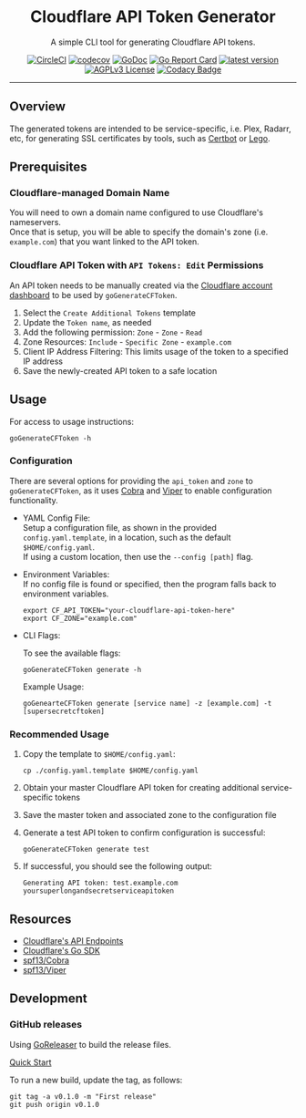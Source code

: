 <div align="center">

# Cloudflare API Token Generator

A simple CLI tool for generating Cloudflare API tokens.

[![CircleCI](https://dl.circleci.com/status-badge/img/gh/nicholas-fedor/goGenerateCFToken/tree/main.svg?style=shield)](https://dl.circleci.com/status-badge/redirect/gh/nicholas-fedor/goGenerateCFToken/tree/main)
[![codecov](https://codecov.io/gh/nicholas-fedor/goGenerateCFToken/branch/main/graph/badge.svg)](https://codecov.io/gh/nicholas-fedor/goGenerateCFToken)
[![GoDoc](https://godoc.org/github.com/nicholas-fedor/gogeneratecftoken?status.svg)](https://godoc.org/github.com/nicholas-fedor/gogeneratecftoken)
[![Go Report Card](https://goreportcard.com/badge/github.com/nicholas-fedor/goGenerateCFToken)](https://goreportcard.com/report/github.com/nicholas-fedor/goGenerateCFToken)
[![latest version](https://img.shields.io/github/tag/nicholas-fedor/goGenerateCFToken.svg)](https://github.com/nicholas-fedor/goGenerateCFToken/releases)
[![AGPLv3 License](https://img.shields.io/github/license/nicholas-fedor/goGenerateCFToken.svg)](https://www.gnu.org/licenses/agpl-3.0)
[![Codacy Badge](https://app.codacy.com/project/badge/Grade/1c48cfb7646d4009aa8c6f71287670b8)](https://www.codacy.com/gh/nicholas-fedor/goGenerateCFToken/dashboard?utm_source=github.com&amp;utm_medium=referral&amp;utm_content=nicholas-fedor/goGenerateCFToken&amp;utm_campaign=Badge_Grade)

----------

</div>

## Overview

The generated tokens are intended to be service-specific, i.e. Plex, Radarr, etc, for generating SSL certificates by tools, such as [Certbot](https://certbot.eff.org/) or [Lego](https://go-acme.github.io/lego/).

## Prerequisites

### Cloudflare-managed Domain Name

You will need to own a domain name configured to use Cloudflare's nameservers.  
Once that is setup, you will be able to specify the domain's zone (i.e. `example.com`) that you want linked to the API token.

### Cloudflare API Token with `API Tokens: Edit` Permissions

An API token needs to be manually created via the [Cloudflare account dashboard](https://dash.cloudflare.com/profile/api-tokens) to be used by `goGenerateCFToken`.

1) Select the `Create Additional Tokens` template
2) Update the `Token name`, as needed
3) Add the following permission: `Zone` - `Zone` - `Read`
4) Zone Resources: `Include` - `Specific Zone` - `example.com`
5) Client IP Address Filtering: This limits usage of the token to a specified IP address
6) Save the newly-created API token to a safe location

## Usage

For access to usage instructions:

```console
goGenerateCFToken -h
```

### Configuration

There are several options for providing the `api_token` and `zone` to `goGenerateCFToken`, as it uses [Cobra](https://github.com/spf13/cobra) and [Viper](https://github.com/spf13/viper) to enable configuration functionality.

- YAML Config File:  
    Setup a configuration file, as shown in the provided `config.yaml.template`, in a location, such as the default `$HOME/config.yaml`.  
    If using a custom location, then use the `--config [path]` flag.
- Environment Variables:  
    If no config file is found or specified, then the program falls back to environment variables.

    ```console
    export CF_API_TOKEN="your-cloudflare-api-token-here"
    export CF_ZONE="example.com"
    ```

- CLI Flags:

    To see the available flags:

    ```console
    goGenerateCFToken generate -h
    ```

    Example Usage:

    ```console
    goGenearteCFToken generate [service name] -z [example.com] -t [supersecretcftoken]
    ```

### Recommended Usage

1) Copy the template to `$HOME/config.yaml`:

    ```console
    cp ./config.yaml.template $HOME/config.yaml
    ```

2) Obtain your master Cloudflare API token for creating additional service-specific tokens

3) Save the master token and associated zone to the configuration file

4) Generate a test API token to confirm configuration is successful:

    ```console
    goGenerateCFToken generate test
    ```

5) If successful, you should see the following output:

    ```console
    Generating API token: test.example.com
    yoursuperlongandsecretserviceapitoken
    ```

## Resources

- [Cloudflare's API Endpoints](https://developers.cloudflare.com/api-next)
- [Cloudflare's Go SDK](https://github.com/cloudflare/cloudflare-go)
- [spf13/Cobra](https://github.com/spf13/cobra)
- [spf13/Viper](https://github.com/spf13/viper)

## Development

### GitHub releases

Using [GoReleaser](https://github.com/goreleaser/goreleaser-action) to build the release files.

[Quick Start](https://goreleaser.com/quick-start/)

To run a new build, update the tag, as follows:

```console
git tag -a v0.1.0 -m "First release"
git push origin v0.1.0
```

